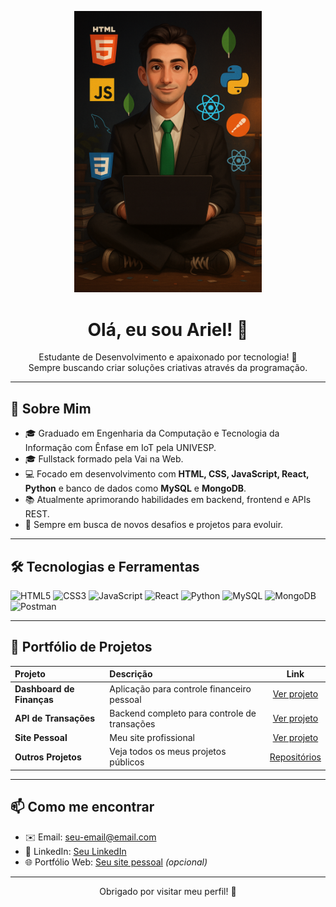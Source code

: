 <!-- Imagem de Apresentação -->
<p align="center">
  <img src="./ariel.png" width="300px" alt="Minha imagem de apresentação" />
</p>

<h1 align="center">Olá, eu sou Ariel! 👋</h1>

<p align="center">
  Estudante de Desenvolvimento e apaixonado por tecnologia! 🚀<br>
  Sempre buscando criar soluções criativas através da programação.
</p>

---

## 🚀 Sobre Mim

- 🎓 Graduado em Engenharia da Computação e Tecnologia da Informação com Ênfase em IoT pela UNIVESP.
- 🎓 Fullstack formado pela Vai na Web.
- 💻 Focado em desenvolvimento com **HTML, CSS, JavaScript, React, Python** e banco de dados como **MySQL** e **MongoDB**.
- 📚 Atualmente aprimorando habilidades em backend, frontend e APIs REST.
- 🔎 Sempre em busca de novos desafios e projetos para evoluir.

---

## 🛠️ Tecnologias e Ferramentas

![HTML5](https://img.shields.io/badge/HTML5-E34F26?style=for-the-badge&logo=html5&logoColor=white)
![CSS3](https://img.shields.io/badge/CSS3-1572B6?style=for-the-badge&logo=css3&logoColor=white)
![JavaScript](https://img.shields.io/badge/JavaScript-F7DF1E?style=for-the-badge&logo=javascript&logoColor=black)
![React](https://img.shields.io/badge/React-20232A?style=for-the-badge&logo=react&logoColor=61DAFB)
![Python](https://img.shields.io/badge/Python-3776AB?style=for-the-badge&logo=python&logoColor=white)
![MySQL](https://img.shields.io/badge/MySQL-005C84?style=for-the-badge&logo=mysql&logoColor=white)
![MongoDB](https://img.shields.io/badge/MongoDB-4EA94B?style=for-the-badge&logo=mongodb&logoColor=white)
![Postman](https://img.shields.io/badge/Postman-FF6C37?style=for-the-badge&logo=postman&logoColor=white)

---

## 📂 Portfólio de Projetos

| Projeto | Descrição | Link |
| :--- | :--- | :---: |
| **Dashboard de Finanças** | Aplicação para controle financeiro pessoal | [Ver projeto](https://github.com/seu-usuario/dashboard-financas) |
| **API de Transações** | Backend completo para controle de transações | [Ver projeto](https://github.com/seu-usuario/api-transacoes) |
| **Site Pessoal** | Meu site profissional | [Ver projeto](https://github.com/seu-usuario/site-pessoal) |
| **Outros Projetos** | Veja todos os meus projetos públicos | [Repositórios](https://github.com/seu-usuario?tab=repositories) |

---

## 📫 Como me encontrar

- ✉️ Email: [seu-email@email.com](mailto:seu-email@email.com)
- 💼 LinkedIn: [Seu LinkedIn](https://linkedin.com/in/seu-linkedin)
- 🌐 Portfólio Web: [Seu site pessoal](https://seusite.com) *(opcional)*

---

<p align="center">
  Obrigado por visitar meu perfil! 🚀
</p>